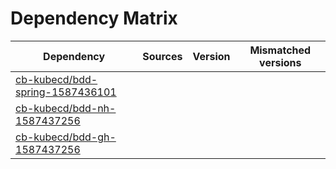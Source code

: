 # Dependency Matrix

Dependency | Sources | Version | Mismatched versions
---------- | ------- | ------- | -------------------
[cb-kubecd/bdd-spring-1587436101](https://github.com/cb-kubecd/bdd-spring-1587436101.git) |  | []() | 
[cb-kubecd/bdd-nh-1587437256](https://github.com/cb-kubecd/bdd-nh-1587437256.git) |  | []() | 
[cb-kubecd/bdd-gh-1587437256](https://github.com/cb-kubecd/bdd-gh-1587437256.git) |  | []() | 
